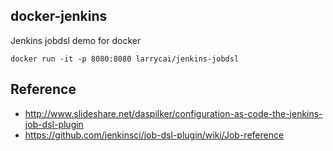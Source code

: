 ## docker-jenkins ##

Jenkins jobdsl demo for docker

	docker run -it -p 8080:8080 larrycai/jenkins-jobdsl 
	
## Reference ##
* http://www.slideshare.net/daspilker/configuration-as-code-the-jenkins-job-dsl-plugin
* https://github.com/jenkinsci/job-dsl-plugin/wiki/Job-reference
	
